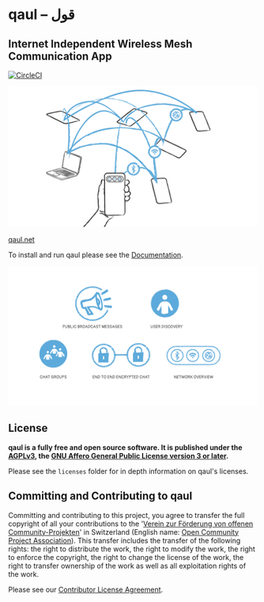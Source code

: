 # qaul – قول

## Internet Independent Wireless Mesh Communication App

[![CircleCI](https://circleci.com/gh/qaul/qaul.net/tree/main.svg?style=shield)](https://circleci.com/gh/qaul/qaul.net/tree/main)

![qaul off-the-grid P2P mesh network](_media/qaul-mesh.jpg)

[qaul.net](https://qaul.net)

To install and run qaul please see the [Documentation](http://qaul.github.io/qaul.net/#/).

![qaul features](_media/qaul-features.jpg)

## License

**qaul is a fully free and open source software. It is published under the 
[AGPLv3], the [GNU Affero General Public License version 3 or later].**

Please see the `licenses` folder for in depth information on qaul's licenses.


## Committing and Contributing to qaul

Committing and contributing to this project, you agree to transfer the full copyright of all your contributions to the '[Verein zur Förderung von offenen Community-Projekten]' in Switzerland (English name: [Open Community Project Association]). This transfer includes the transfer of the following rights: the right to distribute the work, the right to modify the work, the right to enforce the copyright, the right to change the license of the work, the right to transfer ownership of the work as well as all exploitation rights of the work.

Please see our [Contributor License Agreement].


[Verein zur Förderung von offenen Community-Projekten]: https://ocpa.ch
[Open Community Project Association]: https://ocpa.ch
[AGPLv3]: https://github.com/qaul/qaul.net/blob/main/LICENSE
[GNU Affero General Public License version 3 or later]: https://github.com/qaul/qaul.net/blob/main/LICENSE
[Contributor License Agreement]: https://github.com/qaul/qaul.net/blob/main/licenses/contributor-license-agreement.md
